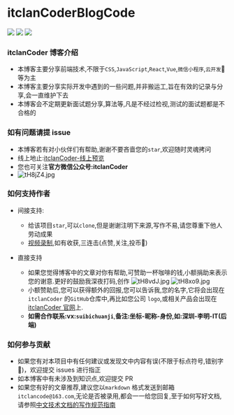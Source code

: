 # itclanCoderBlogCode

![](https://img.shields.io/badge/%E6%8E%98%E9%87%91-10K-brightgreen)
![](https://img.shields.io/badge/stars-20K-brightgreen)
![](https://img.shields.io/badge/segmentFault-15K-brightgreen)

### itclanCoder 博客介绍

- 本博客主要分享前端技术,不限于`CSS`,`JavaScript`,`React`,`Vue`,`微信小程序`,`云开发`:eagle:等为主
- 本博客主要分享实际开发中遇到的一些问题,并非搬运工,旨在有效的记录与分享,会一直维护下去
- 本博客会不定期更新面试题分享,算法等,凡是不经过检视,测试的面试题都是不合格的

### 如有问题请提 issue

- 本博客若有对小伙伴们有帮助,谢谢不要吝啬您的`star`,欢迎随时灵魂拷问
- 线上地止:[itclanCoder-线上预览](http://doc.itclan.cn)
- 您也可关注**官方微信公众号:itclanCoder**
- ![tH8jZ4.jpg](https://s1.ax1x.com/2020/06/11/tH8jZ4.jpg)

### 如何支持作者

- 间接支持:
  - 给该项目`star`,可以`clone`,但是谢谢注明下来源,写作不易,请您尊重下他人劳动成果
  - [视频录制](https://space.bilibili.com/267957620),如有收获,三连击(点赞,关注,投币:whale:)
- 直接支持

  - 如果您觉得博客中的文章对你有帮助,可赞助一杯咖啡的钱,小额捐助来表示您的谢意.更好的鼓励我深夜打码,创作
    ![tH8vdJ.jpg](https://s1.ax1x.com/2020/06/11/tH8vdJ.jpg) ![tH8xo9.jpg](https://s1.ax1x.com/2020/06/11/tH8xo9.jpg)

  * 小额赞助后,您可以获得额外的回报,您可以告诉我,您的名字,它将会出现在`itclanCoder` 的`GitHub`仓库中,再比如您公司 `logo`,或相关产品会出现在[itclanCoder 官网](http://doc.itclan.cn)上.
  * **如需合作联系:vx:`suibichuanji`**,**备注:坐标-昵称-身份,如:深圳-李明-IT(后端)**

### 如何参与贡献

- 如果您有对本项目中有任何建议或发现文中内容有误(不限于标点符号,错别字:shirt:)，欢迎提交 issues 进行指正
- 如本博客中有未涉及到知识点,欢迎提交 PR
- 如果您有好的文章推荐,建议您以`markdown` 格式发送到邮箱`itclancode@163.com`,无论是否被录用,都会一一给您回复,至于如何写好文档,请参照[中文技术文档的写作规范指南](https://github.com/ruanyf/document-style-guide)
